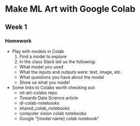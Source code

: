 # Make ML Art with Google Colab

## Week 1
### Homework
- Play with models in Colab
  1. Find a model to explore
  2. In the class Slack tell us the following:
    - What model you used
    - What the inputs and outputs were: text, image, etc.
    - What questions you have about the model
    - Show us what you made!
- Some links to Colabs worth checking out:
  - ml-art-colabs repo
  - Towards Data Science article
  - dl-colab-notebooks
  - shared_colab_notebooks
  - computer vision colab notebooks
  - Google “[model name] colab notebook”
